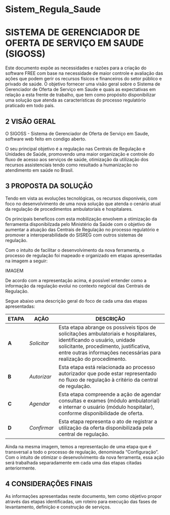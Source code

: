 # Sistem_Regula_Saude
# SISTEMA DE GERENCIADOR DE OFERTA DE SERVIÇO EM SAUDE (SIGOSS) 

 Este documento expõe as necessidades e razões para a criação do software FREE com base na necessidade de maior controle e avaliação das ações que podem gerir os recursos físicos e financeiros do setor público e privado de saúde. 
O objetivo fornecer uma visão geral sobre o Sistema de Gerenciador de Oferta de Serviço em Saude e quais as expectativas em relação a esta frente de trabalho, que tem como propósito disponibilizar uma solução que atenda as características do processo regulatório praticado em todo país.

## 2	VISÃO GERAL
O SIGOSS - Sistema de Gerenciador de Oferta de Serviço em Saude, software web feito em condigo aberto. 

O seu principal objetivo é a regulação nas Centrais de Regulação e Unidades de Saúde, promovendo uma maior organização e controle do fluxo de acesso aos serviços de saúde, otimização da utilização dos recursos assistenciais tendo como resultado a humanização no atendimento em saúde no Brasil.

## 3	PROPOSTA DA SOLUÇÃO
Tendo em vista as evoluções tecnológicas, os recursos disponíveis, com foco no desenvolvimento de uma nova solução que atenda o cenário atual da regulação de procedimentos ambulatoriais e hospitalares.

Os principais benefícos com esta mobilização envolvem a otimização da ferramenta disponibilzada pelo Ministério da Saúde com o objetivo de aumentar a atuação das Centrais de Regulação no processo regulatório e promover a interoperabilidade do SISREG com outros sistemas de regulação.

Com o intuito de facilitar o desenvolvimento da nova ferramenta, o processo de regulação foi mapeado e organizado em etapas apresentadas na imagem a seguir:  

IMAGEM

De acordo com a representação acima, é possível entender como a informação da regulação evolui no contexto negócial das Centrais de Regulação.

Segue abaixo uma descrição geral do foco de cada uma das etapas apresentadas:

| ETAPA | AÇÃO | DESCRIÇÃO |
| --- | --- | --- |
| **A** | *Solicitar* | Esta etapa abrange os possíveis tipos de solicitações ambulatoriais e hospitalares, identificando o usuário, unidade solicitante, procedimento, justificativa, entre outras informações necessárias para realização do procedimento.|
| **B** | *Autorizar* | Esta etapa está relacionada ao processo autorizador que pode estar representado no fluxo de regulação à critério da central de regulação.|
| **C** | *Agendar* | Esta etapa compreende a ação de agendar consultas e exames (módulo ambulatorial) e internar o usuário (módulo hospitalar), conforme disponibilidade de oferta. |
| **D** | *Confirmar* | Esta etapa representa o ato de registrar a utilização da oferta disponibilizada pela central de regulação. 

Ainda na mesma imagem, temos a representação de uma etapa que é transversal a todo o processo de regulação, denominada “Configuração”. Com o intuito de otimizar o desenvolvimento da nova ferramenta, essa ação será trabalhada separadamente em cada uma das etapas citadas anteriormente.

## 4	CONSIDERAÇÕES FINAIS
As informações apresentadas neste documento, tem como objetivo propor através das etapas identificadas, um roteiro para execução das fases de levantamento, definição e construção de serviços.

